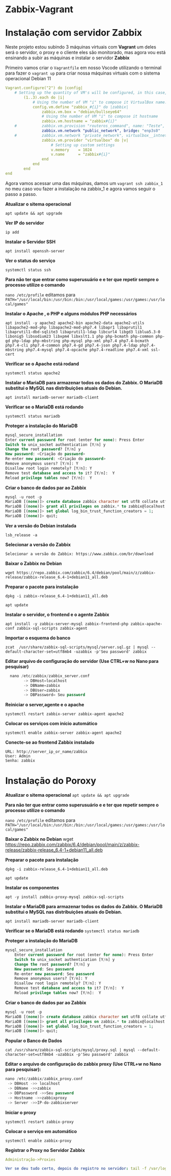 # Zabbix-Vagrant

# Instalação com servidor Zabbix

Neste projeto estou subindo 3 máquinas virtuais com **Vagrant** um deles será o servidor, o proxy e o cliente eles são monitorado, mas agora vou está ensinando a subir as máquinas e instalar o servidor **Zabbix**

Primeiro vamos criar o `Vagrantfile` em nosso Vscode utilizando o terminal para fazer o `vagrant up` para criar nossa máquinas virtuais com o sistema operacional Debian 11

~~~yml
Vagrant.configure("2") do |config|
    # Setting up the quantity of VM's will be configured, in this case, 1 to 4.
        (1..3).each do |i| 
            # Using the number of VM "i" to compose it VirtualBox name.
            config.vm.define "zabbix_#{i}" do |zabbix|
                zabbix.vm.box = "debian/bullseye64"
                # Using the number of VM "i" to compose it hostname
                zabbix.vm.hostname = "zabbix#{i}"
    #           zabbix.vm.provision "routeros_command", name: "Teste", command: "/system resource print"
                zabbix.vm.network "public_network", bridge: "enp3s0"
    # 	        zabbix.vm.network "private_network", virtualbox__intnet: "lan#{i}", auto_config: false
                zabbix.vm.provider "virtualbox" do |v| 
                    # Setting up custom settings
                    v.memory    = 1024
                    v.name      = "zabbix#{i}"
                end
            end
        end 
end
~~~


Agora vamos acessar uma das máquinas, damos um `vagrant ssh zabbix_1` no meu caso vou fazer a instalação na zabbix_1 e agora vamos seguir o passo a passo. 

**Atualizar o sitema operacional**

`apt update && apt upgrade`

**Ver IP do servidor**

`ip add`

**Instalar o Servidor SSH**

`apt install openssh-server`

**Ver o status do serviço**

`systemctl status ssh`


**Para não ter que entrar como superusuário e e ter que repetir sempre o processo utilize o comando**

`nano /etc/profile` 
editamos para `PATH="/usr/local/bin:/usr/bin:/bin:/usr/local/games:/usr/games:/usr/local/games"`

**Instalar o Apache , o PHP e alguns módulos PHP necessários**

`apt install -y apache2 apache2-bin apache2-data apache2-utils libapache2-mod-php libapache2-mod-php7.4 libapr1 libaprutil1 libaprutil1-dbd-sqlite3 libaprutil1-ldap libcurl4 libgd3 liblua5.3-0 libonig5 libsodium23 libxpm4 libxslt1.1 php php-bcmath php-common php-gd php-ldap php-mbstring php-mysql php-xml php7.4 php7.4-bcmath php7.4-cli php7.4-common php7.4-gd php7.4-json php7.4-ldap php7.4-mbstring php7.4-mysql php7.4-opcache php7.4-readline php7.4-xml ssl-cert`

**Verificar se o Apache está rodand**

`systemctl status apache2`

**Instalar o MariaDB para armazenar todos os dados do Zabbix. O MariaDB substitui o MySQL nas distribuições atuais do Debian.**

`apt install mariadb-server mariadb-client`

**Verificar se o MariaDB está rodando**

`systemctl status mariadb`

**Proteger a instalação do MariaDB**

~~~sql
mysql_secure_installation
Enter current password for root (enter for none): Press Enter
Switch to unix_socket authentication [Y/n] y
Change the root password? [Y/n] y
New password: <Criação do password>
Re-enter new password: <Criação do password>
Remove anonymous users? [Y/n]: Y
Disallow root login remotely? [Y/n]: Y
Remove test database and access to it? [Y/n]:  Y
Reload privilege tables now? [Y/n]:  Y
~~~

**Criar o banco de dados par ao Zabbix**

~~~~sql
mysql -u root -p
MariaDB [(none)]> create database zabbix character set utf8 collate utf8_bin;
MariaDB [(none)]> grant all privileges on zabbix.* to zabbix@localhost identified by '123456';
MariaDB [(none)]> set global log_bin_trust_function_creators = 1;
MariaDB [(none)]> quit; 
~~~~

**Ver a versão do Debian instalada**

`lsb_release -a`

**Selecionar a versão do Zabbix**

`Selecionar a versão do Zabbix: https://www.zabbix.com/br/download`

**Baixar o Zabbix no Debian**

`wget https://repo.zabbix.com/zabbix/6.4/debian/pool/main/z/zabbix-release/zabbix-release_6.4-1+debian11_all.deb`

**Preparar o pacote para instalação**

`dpkg -i zabbix-release_6.4-1+debian11_all.deb`

`apt update`

**Instalar o servidor, o frontend e o agente Zabbix**

`apt install -y zabbix-server-mysql zabbix-frontend-php zabbix-apache-conf zabbix-sql-scripts zabbix-agent`

**Importar o esquema do banco**

`zcat  /usr/share/zabbix-sql-scripts/mysql/server.sql.gz | mysql --default-character-set=utf8mb4 -uzabbix -p'Seu password' zabbix`

**Editar arquivo de configuração do servidor (Use CTRL+w no Nano para pesquisar)**

~~~sql	
  nano /etc/zabbix/zabbix_server.conf 
		-> DBHost=localhost
		-> DBName=zabbix
		-> DBUser=zabbix
		-> DBPassword= Seu password	
~~~

**Reiniciar o server,agente e o apache** 

`systemctl restart zabbix-server zabbix-agent apache2`

**Colocar os serviços com início automático**

`systemctl enable zabbix-server zabbix-agent apache2`

**Conecte-se ao frontend Zabbix instalado**

~~~
URL: http://server_ip_or_name/zabbix 
User: Admin
Senha: zabbix
~~~

# Instalação do Poroxy 

**Atualizar o sitema operacional**
`apt update && apt upgrade`

**Para não ter que entrar como superusuário e e ter que repetir sempre o processo utilize o comando**

`nano /etc/profile` 
editamos para `PATH="/usr/local/bin:/usr/bin:/bin:/usr/local/games:/usr/games:/usr/local/games"`


**Baixar o Zabbix no Debian**
wget https://repo.zabbix.com/zabbix/6.4/debian/pool/main/z/zabbix-release/zabbix-release_6.4-1+debian11_all.deb

**Preparar o pacote para instalação**
 
 `dpkg -i zabbix-release_6.4-1+debian11_all.deb`
 
 `apt update`

**Instalar os componentes**

`apt -y install zabbix-proxy-mysql zabbix-sql-scripts`

**Instalar o MariaDB para armazenar todos os dados do Zabbix. O MariaDB substitui o MySQL nas distribuições atuais do Debian.**

`apt install mariadb-server mariadb-client`

**Verificar se o MariaDB está rodando**
`systemctl status mariadb`

**Proteger a instalação do MariaDB**

~~~sql
mysql_secure_installation
	Enter current password for root (enter for none): Press Enter
	Switch to unix_socket authentication [Y/n] y
	Change the root password? [Y/n] y
	New password: Seu password
	Re-enter new password: Seu password
	Remove anonymous users? [Y/n]: Y
	Disallow root login remotely? [Y/n]: Y
	Remove test database and access to it? [Y/n]:  Y
	Reload privilege tables now? [Y/n]:  Y
~~~~

**Criar o banco de dados par ao Zabbix**

~~~sql
mysql -u root -p
MariaDB [(none)]> create database zabbix character set utf8 collate utf8_bin;
MariaDB [(none)]> grant all privileges on zabbix.* to zabbix@localhost identified by 'Seu password';
MariaDB [(none)]> set global log_bin_trust_function_creators = 1;
MariaDB [(none)]> quit; 
~~~

**Popular o Banco de Dados**

`cat /usr/share/zabbix-sql-scripts/mysql/proxy.sql | mysql --default-character-set=utf8mb4 -uzabbix -p'Seu password' zabbix`

**Editar o arquivo de configuração do zabbix proxy (Use CTRL+w no Nano para pesquisar):** 
 ~~~sql
 nano /etc/zabbix/zabbix_proxy.conf
  -> DBHost ->> localhost
  -> DBName ->>zabbix
  -> DBPassword ->>Seu password
  -> Hostname ->>zabbixproxy
  -> Server ->>IP-do-zabbixserver
~~~

**Iniciar o proxy**

`systemctl restart zabbix-proxy`

**Colocar o serviço em automático**

`systemctl enable zabbix-proxy`

**Registrar o Proxy no Servidor Zabbix**
~~~yml
Administração->Proxies

Ver se deu tudo certo, depois do registro no servidor: tail -f /var/log/zabbix/zabbix_proxy.log
~~~















